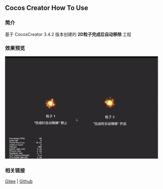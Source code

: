 ## Cocos Creator How To Use

### 简介

基于 CocosCreator 3.4.2 版本创建的 **2D粒子完成后自动移除** 工程

### 效果预览
![image](../../gif/202203/2022030547.gif)

### 相关链接
[Gitee](https://gitee.com/mirrors_cocos-creator/example-cases/tree/v2.4.3/assets/cases/01_graphics/02_particle) | [Github](https://github.com/cocos-creator/example-cases/tree/v2.4.3/assets/cases/01_graphics/02_particle)